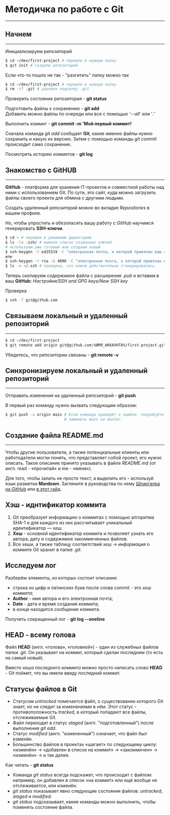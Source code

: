 # Методичка по работе с Git

---

## Начнем

---

Инициализируем репозиторий

```bash
$ cd ~/dev/first-project # перешли в нужную папку
$ git init # создали репозиторий
```

Если что-то пошло не так - "разгитить" папку можно так

```bash
$ cd ~/dev/first-project # перешли в нужную папку
$ rm -rf .git # удалили подпапку .git 
```

Проверить состояние репозитория - **git status**

Подготовить файлы к сохранению - **git add**  
Добавить можно файлы по очереди или все с помощью 
'*--all*' или '*.*'

Выполнить коммит - **git commit -m 'Мой первый коммит!**

Сначала команда *git add* сообщает **Git**, 
какие именно файлы нужно сохранить и какую их версию. 
Затем с помощью команды *git commit* происходит само 
сохранение.

Посмотреть историю коммитов - **git log**

## Знакомство с **GitHUB**

---

**GitHub** - платформа для хранения IT-проектов и 
совместной работы над ними с использованием Git. 
По сути, это сайт, куда можно загрузить файлы своего 
проекта для обмена с другими людьми.

Создать удаленный репозиторий можно во вкладке 
*Repositories* в вашем профиле.

Но, чтобы упростить и обезопасить вашу работу с *GitHub* 
научимся генерировать **SSH-ключи**.

```bash
$ cd ~ # перешли в домашнюю директорию
$ ls -la .ssh/ # вывели список созданных ключей
# используем уже готовый или создаем новый
$ ssh-keygen -t ed25519 -C "электронная почта, к которой привязан ваш аккаунт на GitHub"
или
$ ssh-keygen -t rsa -b 4096 -C "электронная почта, к которой привязан ваш аккаунт на GitHub"
$ ls -a ~/.ssh # проверка, что ключи действительно сгенерировались
```

Теперь скопируем содержимое файла с расширение *.pub* и 
вставим в ваш **GitHub:** *Настройки/SSH and GPG keys/New SSH key*

Проверка

```bash
$ ssh -T git@github.com
```

## Связываем локальный и удаленный репозиторий

---

```bash
$ cd ~/dev/first-project
$ git remote add origin git@github.com:%ИМЯ_АККАУНТА%/first-project.git
```

Убедитесь, что репозитории связаны - **git remote -v**

## Синхронизируем локальный и удаленный репозиторий

---

Отправить изменения на удаленный репозиторий - **git push**

В первый раз команду нужно вызвать следующим образом:

```bash
$ git push -u origin main # Если команда приведёт к ошибке, попробуйте 
                          # заменить main на master.
```

## Создание файла README.md

---

Чтобы другие пользователи, а также потенциальные клиенты 
или работодатели могли понять, что представляет собой 
проект, его нужно описать. Такое описание принято 
указывать в файле *README.md* 
(от англ. read - «прочитай» и me - «меня»).

Для того, чтобы залить не просто текст, а выделить его - 
используй язык разметки **Mardown**. Загляните в 
руководства по нему [Шпаргалка на GitHub](https://gist.github.com/fomvasss/8dd8cd7f88c67a4e3727f9d39224a84c) 
или [в этот гайд](https://www.markdownguide.org/cheat-sheet/).

## Хэш - иднтификатор коммита

1. Git преобразует информацию о коммитах с помощью алгоритма SHA-1 и для каждого из них рассчитывает уникальный идентификатор — *хеш*.
2. **Хеш** - основной идентификатор коммита и позволяет узнать его автора, дату и содержимое закоммиченных файлов.
3. Все хеши, а также таблицу соответствий *хеш → информация* о коммите Git хранит в папке *.git*.

## Исследуем лог

Разберём элементы, из которых состоит описание:  
* строка из цифр и латинских букв после слова commit - это *хеш коммита*;
* **Author** - имя автора и его электронная почта;
* **Date** - дата и время создания коммита;
* в конце находится сообщение коммита.

Получить сокращенный лог - **git log --oneline**

## HEAD - всему голова

Файл **HEAD** (англ. «голова», «головной») - 
один из служебных файлов папки .git. Он указывает на коммит, 
который сделан последним (то есть на самый новый).

Вместо *хеша последнего коммита* можно просто написать слово **HEAD** - 
Git поймет, что вы имели ввиду последний коммит.

## Статусы файлов в Git

* Статусом *untracked* помечается файл, о существовании которого Git 
знает, но не следит за изменениями в нём. Этот статус - 
противоположность *tracked*, в который попадают все файлы, 
отслеживаемые Git.
* Файл переходит в статус *staged* (англ. "подготовленный") после выполнения *git add*.
* Статус *modified* (англ. "измененный") означает, что файл был изменён.
* Большинство файлов в проектах «шагает» по следующему циклу: 
«изменён» → «добавлен в список на коммит» → «закоммичен» → «изменён» → 
и так далее.

Как читать - **git status**

* Команда *git status* всегда подскажет, что происходит с файлом: 
например, он добавлен в список «на коммит» или ещё вообще не 
отслеживается, или изменён.
* *git status* показывает явно следующие состояния файлов: *untracked*, 
*staged* и *modified*.
* *git status* подсказывает, какие команды можно выполнить, 
чтобы поменять состояние файла.

